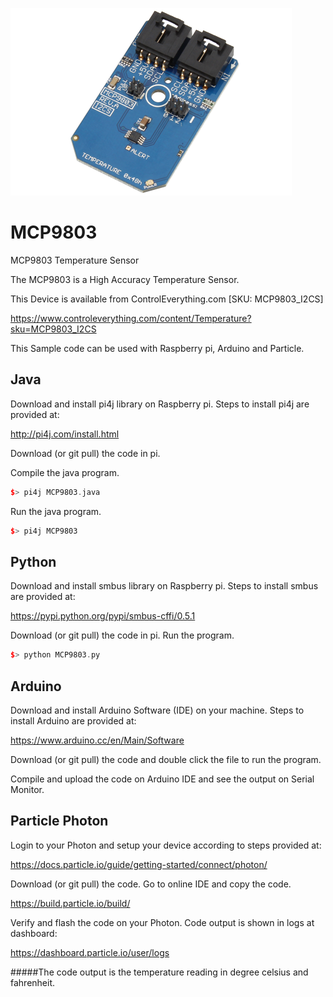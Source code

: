 [![MCP9803](MCP9803_I2CS.png)](https://www.controleverything.com/content/Temperature?sku=MCP9803_I2CS)
# MCP9803
MCP9803 Temperature Sensor

The MCP9803 is a High Accuracy Temperature Sensor.

This Device is available from ControlEverything.com [SKU: MCP9803_I2CS]

https://www.controleverything.com/content/Temperature?sku=MCP9803_I2CS

This Sample code can be used with Raspberry pi, Arduino and Particle.

## Java
Download and install pi4j library on Raspberry pi. Steps to install pi4j are provided at:

http://pi4j.com/install.html

Download (or git pull) the code in pi.

Compile the java program.
```cpp
$> pi4j MCP9803.java
```

Run the java program.
```cpp
$> pi4j MCP9803
```

## Python
Download and install smbus library on Raspberry pi. Steps to install smbus are provided at:

https://pypi.python.org/pypi/smbus-cffi/0.5.1

Download (or git pull) the code in pi. Run the program.

```cpp
$> python MCP9803.py
```

## Arduino
Download and install Arduino Software (IDE) on your machine. Steps to install Arduino are provided at:

https://www.arduino.cc/en/Main/Software

Download (or git pull) the code and double click the file to run the program.

Compile and upload the code on Arduino IDE and see the output on Serial Monitor.


## Particle Photon

Login to your Photon and setup your device according to steps provided at:

https://docs.particle.io/guide/getting-started/connect/photon/

Download (or git pull) the code. Go to online IDE and copy the code.

https://build.particle.io/build/

Verify and flash the code on your Photon. Code output is shown in logs at dashboard:

https://dashboard.particle.io/user/logs

#####The code output is the temperature reading in degree celsius and fahrenheit.
